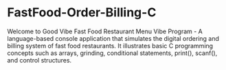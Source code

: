 # FastFood-Order-Billing-C
Welcome to Good Vibe Fast Food Restaurant Menu Vibe Program - A language-based console application that simulates the digital ordering and billing system of fast food restaurants. It illustrates basic C programming concepts such as arrays, grinding, conditional statements, print(), scanf(), and control structures.
